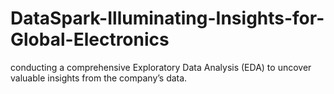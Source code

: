# DataSpark-Illuminating-Insights-for-Global-Electronics
conducting a comprehensive Exploratory Data Analysis (EDA) to uncover valuable insights from the company’s data.
